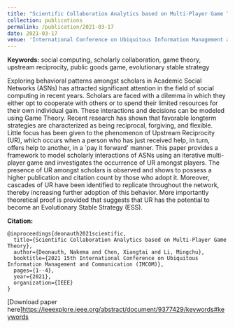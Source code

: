 ```yaml
---
title: "Scientific Collaboration Analytics based on Multi-Player Game Theory"
collection: publications
permalink: /publication/2021-03-17
date: 2021-03-17
venue: 'International Conference on Ubiquitous Information Management and Communication (IMCOM)'
---
```


**Keywords:** social computing, scholarly collaboration, game theory, upstream reciprocity, public goods game, evolutionary stable strategy

Exploring behavioral patterns amongst scholars in Academic Social Networks (ASNs) has attracted significant attention in the field of social computing in recent years. Scholars are faced with a dilemma in which they either opt to cooperate with others or to spend their limited resources for their own individual gain. These interactions and decisions can be modeled using Game Theory. Recent research has shown that favorable longterm strategies are characterized as being reciprocal, forgiving, and flexible. Little focus has been given to the phenomenon of Upstream Reciprocity (UR), which occurs when a person who has just received help, in turn, offers help to another, in a `pay it forward' manner. This paper provides a framework to model scholarly interactions of ASNs using an iterative multi-player game and investigates the occurrence of UR amongst players. The presence of UR amongst scholars is observed and shows to possess a higher publication and citation count by those who adopt it. Moreover, cascades of UR have been identified to replicate throughout the network, thereby increasing further adoption of this behavior. More importantly theoretical proof is provided that suggests that UR has the potential to become an Evolutionary Stable Strategy (ESS).

**Citation:**
```
@inproceedings{deonauth2021scientific,
  title={Scientific Collaboration Analytics based on Multi-Player Game Theory},
  author={Deonauth, Nakema and Chen, Xiangtai and Li, Mingchu},
  booktitle={2021 15th International Conference on Ubiquitous Information Management and Communication (IMCOM)},
  pages={1--4},
  year={2021},
  organization={IEEE}
}
```

[Download paper here]https://ieeexplore.ieee.org/abstract/document/9377429/keywords#keywords
